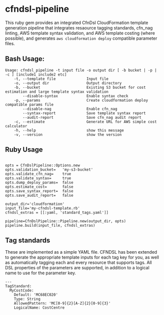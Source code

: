 # cfndsl-pipeline

This ruby gem provides an integrated CfnDsl CloudFormation template generation pipeline that integrates resaource tagging standards, cfn_nag linting, AWS template syntax validation, and AWS template costing (where possible), and generates `aws cloudformation deploy` compatible parameter files.

## Bash Usage:
```
Usage: cfndsl_pipeline -t input file -o output dir [ -b bucket | -p | -c ] [include1 include2 etc]
    -t, --template file              Input file
    -o, --output dir                 Output directory
    -b, --bucket                     Existing S3 bucket for cost estimation and large template syntax validation
        --disable-syntax             Enable syntax check
    -p, --params                     Create cloudformation deploy compatible params file
        --disable-nag                Enable cfn_nag 
        --syntax-report              Save template syntax report
        --audit-report               Save cfn_nag audit report
    -c, --estimate                   Generate URL for AWS simple cost calculator
    -h, --help                       show this message
    -v, --version                    show the version

```

## Ruby Usage
```require 'cfndsl-pipeline'

opts = CfnDslPipeline::Options.new
opts.validation_bucket=   'my-s3-bucket'
opts.validate_cfn_nag=    true
opts.validate_syntax=     true
opts.dump_deploy_params=  false
opts.estimate_cost=       false
opts.save_syntax_report=  false
opts.save_audit_report=   false

output_dir='cloudformation'
input_file='my-cfndsl-template.rb'
cfndsl_extras = [[:yaml, 'standard_tags.yaml']]

pipeline=CfnDslPipeline::Pipeline.new(output_dir, opts)
pipeline.build(input_file, cfndsl_extras)
```


## Tag standards
These are implemented as a simple YAML file. CFNDSL has been extended to generate the appropriate template inputs for each tag key for you, as well as automatically tagging each and every resource that supports tags. All DSL properties of the parameters are supported, in addition to a logical name to use for the parameter key.

```
---
TagStandard:
  MyCostCode:
    Default: 'MC68EC020'
    Type: String
    AllowedPattern: 'MC[0-9]{2}[A-Z]{2}[0-9]{3}'
    LogicalName: CostCentre
